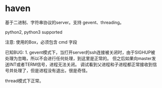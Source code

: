 haven
=====

基于二进制、字符串协议的server。支持 gevent、threading。

python2, python3 supported

注意: 使用的Box，必须包含 cmd 字段


已知BUG:
1.
gevent模式下，当打开server的ssh连接被关闭时，由于SIGHUP被处理为忽略，所以不会进行任何处理，到这里是正常的。
但之后如果向master发送INT或者TERM信号，进程无法关闭。
调试看到父进程和子进程都正常接收到信号并处理了，但是进程没有退出，很是奇怪。

thread模式下正常。
